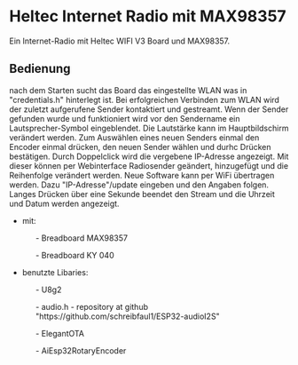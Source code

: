 
# Heltec Internet Radio mit MAX98357

Ein Internet-Radio mit Heltec WIFI V3 Board und MAX98357. 


## Bedienung   
nach dem Starten sucht das Board das eingestellte WLAN was in "credentials.h" hinterlegt ist. Bei erfolgreichen Verbinden zum WLAN wird der zuletzt aufgerufene Sender kontaktiert und gestreamt. Wenn der Sender gefunden wurde und funktioniert wird vor den Sendername ein Lautsprecher-Symbol eingeblendet. Die Lautstärke kann im Hauptbildschirm verändert werden. Zum Auswählen eines neuen Senders einmal den Encoder einmal drücken, den neuen Sender wählen und durhc Drücken bestätigen. Durch Doppelclick wird die vergebene IP-Adresse angezeigt. Mit dieser können per Webinterface Radiosender geändert, hinzugefügt und die Reihenfolge verändert werden. Neue Software kann per WiFi übertragen werden. Dazu "IP-Adresse"/update eingeben und den Angaben folgen. Langes Drücken über eine Sekunde beendet den Stream und die Uhrzeit und Datum werden angezeigt.

<ul>
<li>mit:</li>
  <ul>- Breadboard MAX98357</ul>
  <ul>- Breadboard KY 040</ul>
</ul>
<ul>
<li>benutzte Libaries:</li>
  <ul>- U8g2</ul>
  <ul>- audio.h - repository at github "https://github.com/schreibfaul1/ESP32-audioI2S"</ul>
  <ul>- ElegantOTA</ul>
  <ul>- AiEsp32RotaryEncoder</ul>
</ul>
